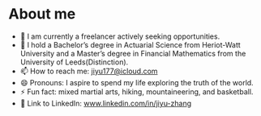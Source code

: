 # About me
- 🔭 I am currently a freelancer actively seeking opportunities.
- 🌱 I hold a Bachelor’s degree in Actuarial Science from Heriot-Watt University and a Master’s degree in Financial Mathematics from the University of Leeds(Distinction).
- 📫 How to reach me: jiyu177@icloud.com
- 😄 Pronouns: I aspire to spend my life exploring the truth of the world.
- ⚡ Fun fact: mixed martial arts, hiking, mountaineering, and basketball.
- 🔗 Link to LinkedIn: www.linkedin.com/in/jiyu-zhang
